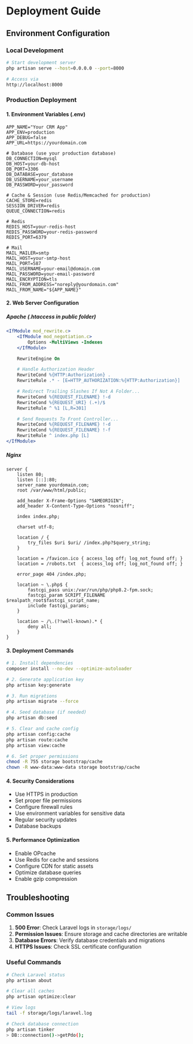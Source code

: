 # Deployment Guide

## Environment Configuration

### Local Development
```bash
# Start development server
php artisan serve --host=0.0.0.0 --port=8000

# Access via
http://localhost:8000
```

### Production Deployment

#### 1. Environment Variables (.env)
```env
APP_NAME="Your CRM App"
APP_ENV=production
APP_DEBUG=false
APP_URL=https://yourdomain.com

# Database (use your production database)
DB_CONNECTION=mysql
DB_HOST=your-db-host
DB_PORT=3306
DB_DATABASE=your_database
DB_USERNAME=your_username
DB_PASSWORD=your_password

# Cache & Session (use Redis/Memcached for production)
CACHE_STORE=redis
SESSION_DRIVER=redis
QUEUE_CONNECTION=redis

# Redis
REDIS_HOST=your-redis-host
REDIS_PASSWORD=your-redis-password
REDIS_PORT=6379

# Mail
MAIL_MAILER=smtp
MAIL_HOST=your-smtp-host
MAIL_PORT=587
MAIL_USERNAME=your-email@domain.com
MAIL_PASSWORD=your-email-password
MAIL_ENCRYPTION=tls
MAIL_FROM_ADDRESS="noreply@yourdomain.com"
MAIL_FROM_NAME="${APP_NAME}"
```

#### 2. Web Server Configuration

##### Apache (.htaccess in public folder)
```apache
<IfModule mod_rewrite.c>
    <IfModule mod_negotiation.c>
        Options -MultiViews -Indexes
    </IfModule>

    RewriteEngine On

    # Handle Authorization Header
    RewriteCond %{HTTP:Authorization} .
    RewriteRule .* - [E=HTTP_AUTHORIZATION:%{HTTP:Authorization}]

    # Redirect Trailing Slashes If Not A Folder...
    RewriteCond %{REQUEST_FILENAME} !-d
    RewriteCond %{REQUEST_URI} (.+)/$
    RewriteRule ^ %1 [L,R=301]

    # Send Requests To Front Controller...
    RewriteCond %{REQUEST_FILENAME} !-d
    RewriteCond %{REQUEST_FILENAME} !-f
    RewriteRule ^ index.php [L]
</IfModule>
```

##### Nginx
```nginx
server {
    listen 80;
    listen [::]:80;
    server_name yourdomain.com;
    root /var/www/html/public;

    add_header X-Frame-Options "SAMEORIGIN";
    add_header X-Content-Type-Options "nosniff";

    index index.php;

    charset utf-8;

    location / {
        try_files $uri $uri/ /index.php?$query_string;
    }

    location = /favicon.ico { access_log off; log_not_found off; }
    location = /robots.txt  { access_log off; log_not_found off; }

    error_page 404 /index.php;

    location ~ \.php$ {
        fastcgi_pass unix:/var/run/php/php8.2-fpm.sock;
        fastcgi_param SCRIPT_FILENAME $realpath_root$fastcgi_script_name;
        include fastcgi_params;
    }

    location ~ /\.(?!well-known).* {
        deny all;
    }
}
```

#### 3. Deployment Commands
```bash
# 1. Install dependencies
composer install --no-dev --optimize-autoloader

# 2. Generate application key
php artisan key:generate

# 3. Run migrations
php artisan migrate --force

# 4. Seed database (if needed)
php artisan db:seed

# 5. Clear and cache config
php artisan config:cache
php artisan route:cache
php artisan view:cache

# 6. Set proper permissions
chmod -R 755 storage bootstrap/cache
chown -R www-data:www-data storage bootstrap/cache
```

#### 4. Security Considerations
- Use HTTPS in production
- Set proper file permissions
- Configure firewall rules
- Use environment variables for sensitive data
- Regular security updates
- Database backups

#### 5. Performance Optimization
- Enable OPcache
- Use Redis for cache and sessions
- Configure CDN for static assets
- Optimize database queries
- Enable gzip compression

## Troubleshooting

### Common Issues
1. **500 Error**: Check Laravel logs in `storage/logs/`
2. **Permission Issues**: Ensure storage and cache directories are writable
3. **Database Errors**: Verify database credentials and migrations
4. **HTTPS Issues**: Check SSL certificate configuration

### Useful Commands
```bash
# Check Laravel status
php artisan about

# Clear all caches
php artisan optimize:clear

# View logs
tail -f storage/logs/laravel.log

# Check database connection
php artisan tinker
> DB::connection()->getPdo();
```
